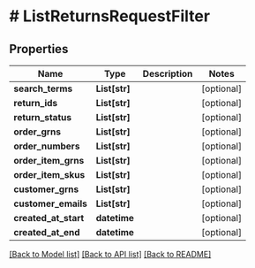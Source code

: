 # # ListReturnsRequestFilter


## Properties 


Name | Type | Description | Notes
------------ | ------------- | ------------- | -------------
**search_terms**| **List[str]** |   | [optional]
**return_ids**| **List[str]** |   | [optional]
**return_status**| **List[str]** |   | [optional]
**order_grns**| **List[str]** |   | [optional]
**order_numbers**| **List[str]** |   | [optional]
**order_item_grns**| **List[str]** |   | [optional]
**order_item_skus**| **List[str]** |   | [optional]
**customer_grns**| **List[str]** |   | [optional]
**customer_emails**| **List[str]** |   | [optional]
**created_at_start**| **datetime** |   | [optional]
**created_at_end**| **datetime** |   | [optional]


[[Back to Model list]](../../README.md#models) [[Back to API list]](../../README.md#endpoints) [[Back to README]](../../README.md)

